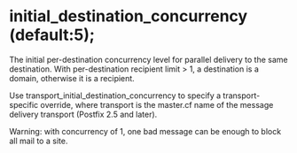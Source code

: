 # initial_destination_concurrency (default:5); 


The initial per-destination concurrency level for parallel delivery
to the same destination.
With per-destination recipient limit &gt; 1, a destination is a domain,
otherwise it is a recipient.


 Use transport_initial_destination_concurrency to specify
a transport-specific override, where transport is the master.cf
name of the message delivery transport (Postfix 2.5 and later). 


Warning: with concurrency of 1, one bad message can be enough to
block all mail to a site.



